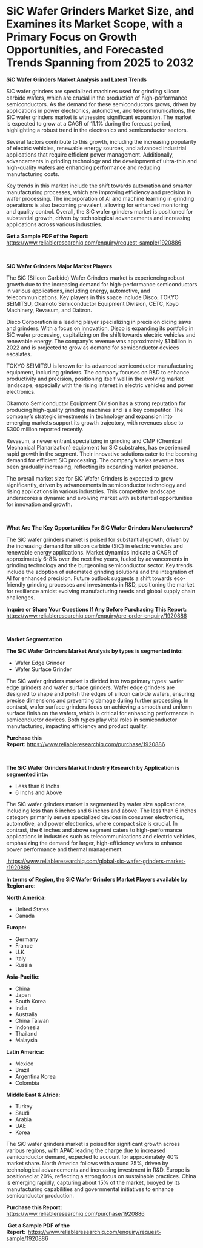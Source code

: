 <p><h1>SiC Wafer Grinders Market Size, and Examines its Market Scope, with a Primary Focus on Growth Opportunities, and Forecasted Trends Spanning from 2025 to 2032</h1></p><p><strong>SiC Wafer Grinders Market Analysis and Latest Trends</strong></p>
<p><p>SiC wafer grinders are specialized machines used for grinding silicon carbide wafers, which are crucial in the production of high-performance semiconductors. As the demand for these semiconductors grows, driven by applications in power electronics, automotive, and telecommunications, the SiC wafer grinders market is witnessing significant expansion. The market is expected to grow at a CAGR of 11.1% during the forecast period, highlighting a robust trend in the electronics and semiconductor sectors.</p><p>Several factors contribute to this growth, including the increasing popularity of electric vehicles, renewable energy sources, and advanced industrial applications that require efficient power management. Additionally, advancements in grinding technology and the development of ultra-thin and high-quality wafers are enhancing performance and reducing manufacturing costs.</p><p>Key trends in this market include the shift towards automation and smarter manufacturing processes, which are improving efficiency and precision in wafer processing. The incorporation of AI and machine learning in grinding operations is also becoming prevalent, allowing for enhanced monitoring and quality control. Overall, the SiC wafer grinders market is positioned for substantial growth, driven by technological advancements and increasing applications across various industries.</p></p>
<p><strong>Get a Sample PDF of the Report:&nbsp;</strong> <a href="https://www.reliableresearchiq.com/enquiry/request-sample/1920886?utm_campaign=3073&utm_medium=2&utm_source=Github&utm_content=ia&utm_term=12042025&utm_id=sic-wafer-grinders">https://www.reliableresearchiq.com/enquiry/request-sample/1920886</a></p>
<p>&nbsp;</p>
<p><strong>SiC Wafer Grinders Major Market Players</strong></p>
<p><p>The SiC (Silicon Carbide) Wafer Grinders market is experiencing robust growth due to the increasing demand for high-performance semiconductors in various applications, including energy, automotive, and telecommunications. Key players in this space include Disco, TOKYO SEIMITSU, Okamoto Semiconductor Equipment Division, CETC, Koyo Machinery, Revasum, and Daitron.</p><p>Disco Corporation is a leading player specializing in precision dicing saws and grinders. With a focus on innovation, Disco is expanding its portfolio in SiC wafer processing, capitalizing on the shift towards electric vehicles and renewable energy. The company's revenue was approximately $1 billion in 2022 and is projected to grow as demand for semiconductor devices escalates.</p><p>TOKYO SEIMITSU is known for its advanced semiconductor manufacturing equipment, including grinders. The company focuses on R&D to enhance productivity and precision, positioning itself well in the evolving market landscape, especially with the rising interest in electric vehicles and power electronics.</p><p>Okamoto Semiconductor Equipment Division has a strong reputation for producing high-quality grinding machines and is a key competitor. The company’s strategic investments in technology and expansion into emerging markets support its growth trajectory, with revenues close to $300 million reported recently.</p><p>Revasum, a newer entrant specializing in grinding and CMP (Chemical Mechanical Planarization) equipment for SiC substrates, has experienced rapid growth in the segment. Their innovative solutions cater to the booming demand for efficient SiC processing. The company’s sales revenue has been gradually increasing, reflecting its expanding market presence.</p><p>The overall market size for SiC Wafer Grinders is expected to grow significantly, driven by advancements in semiconductor technology and rising applications in various industries. This competitive landscape underscores a dynamic and evolving market with substantial opportunities for innovation and growth.</p></p>
<p>&nbsp;</p>
<p><strong>What Are The Key Opportunities For SiC Wafer Grinders Manufacturers?</strong></p>
<p><p>The SiC wafer grinders market is poised for substantial growth, driven by the increasing demand for silicon carbide (SiC) in electric vehicles and renewable energy applications. Market dynamics indicate a CAGR of approximately 6-8% over the next five years, fueled by advancements in grinding technology and the burgeoning semiconductor sector. Key trends include the adoption of automated grinding solutions and the integration of AI for enhanced precision. Future outlook suggests a shift towards eco-friendly grinding processes and investments in R&D, positioning the market for resilience amidst evolving manufacturing needs and global supply chain challenges.</p></p>
<p><strong>Inquire or Share Your Questions If Any Before Purchasing This Report:</strong> <a href="https://www.reliableresearchiq.com/enquiry/pre-order-enquiry/1920886?utm_campaign=3073&utm_medium=2&utm_source=Github&utm_content=ia&utm_term=12042025&utm_id=sic-wafer-grinders">https://www.reliableresearchiq.com/enquiry/pre-order-enquiry/1920886</a></p>
<p>&nbsp;</p>
<p><strong>Market Segmentation</strong></p>
<p><strong>The SiC Wafer Grinders Market Analysis by types is segmented into:</strong></p>
<p><ul><li>Wafer Edge Grinder</li><li>Wafer Surface Grinder</li></ul></p>
<p><p>The SiC wafer grinders market is divided into two primary types: wafer edge grinders and wafer surface grinders. Wafer edge grinders are designed to shape and polish the edges of silicon carbide wafers, ensuring precise dimensions and preventing damage during further processing. In contrast, wafer surface grinders focus on achieving a smooth and uniform surface finish on the wafers, which is critical for enhancing performance in semiconductor devices. Both types play vital roles in semiconductor manufacturing, impacting efficiency and product quality.</p></p>
<p><strong>Purchase this Report:&nbsp;</strong><a href="https://www.reliableresearchiq.com/purchase/1920886?utm_campaign=3073&utm_medium=2&utm_source=Github&utm_content=ia&utm_term=12042025&utm_id=sic-wafer-grinders">https://www.reliableresearchiq.com/purchase/1920886</a></p>
<p>&nbsp;</p>
<p><strong>The SiC Wafer Grinders Market Industry Research by Application is segmented into:</strong></p>
<p><ul><li>Less than 6 Inchs</li><li>6 Inchs and Above</li></ul></p>
<p><p>The SiC wafer grinders market is segmented by wafer size applications, including less than 6 inches and 6 inches and above. The less than 6 inches category primarily serves specialized devices in consumer electronics, automotive, and power electronics, where compact size is crucial. In contrast, the 6 inches and above segment caters to high-performance applications in industries such as telecommunications and electric vehicles, emphasizing the demand for larger, high-efficiency wafers to enhance power performance and thermal management.</p></p>
<p><a href="https://www.reliableresearchiq.com/global-sic-wafer-grinders-market-r1920886?utm_campaign=3073&utm_medium=2&utm_source=Github&utm_content=ia&utm_term=12042025&utm_id=sic-wafer-grinders">&nbsp;https://www.reliableresearchiq.com/global-sic-wafer-grinders-market-r1920886</a></p>
<p><strong>In terms of Region, the SiC Wafer Grinders Market Players available by Region are:</strong></p>
<p>
    <p> <strong> North America: </strong>
        <ul>
            <li>United States</li>
            <li>Canada</li>
        </ul>
        </p> 
    <p> <strong> Europe: </strong>
        <ul>
            <li>Germany</li>
            <li>France</li>
            <li>U.K.</li>
            <li>Italy</li>
            <li>Russia</li>
        </ul>
        </p> 
    <p> <strong> Asia-Pacific: </strong>
        <ul>
            <li>China</li>
            <li>Japan</li>
            <li>South Korea</li>
            <li>India</li>
            <li>Australia</li>
            <li>China Taiwan</li>
            <li>Indonesia</li>
            <li>Thailand</li>
            <li>Malaysia</li>
        </ul>
        </p> 
    <p> <strong> Latin America: </strong>
        <ul>
            <li>Mexico</li>
            <li>Brazil</li>
            <li>Argentina Korea</li>
            <li>Colombia</li>
        </ul>
        </p> 
    <p> <strong> Middle East & Africa: </strong>
        <ul>
            <li>Turkey</li>
            <li>Saudi</li>
            <li>Arabia</li>
            <li>UAE</li>
            <li>Korea</li>
        </ul>
    </p>
    </p>
<p><p>The SiC wafer grinders market is poised for significant growth across various regions, with APAC leading the charge due to increased semiconductor demand, expected to account for approximately 40% market share. North America follows with around 25%, driven by technological advancements and increasing investment in R&D. Europe is positioned at 20%, reflecting a strong focus on sustainable practices. China is emerging rapidly, capturing about 15% of the market, buoyed by its manufacturing capabilities and governmental initiatives to enhance semiconductor production.</p></p>
<p><strong>Purchase this Report: </strong><a href="https://www.reliableresearchiq.com/purchase/1920886?utm_campaign=3073&utm_medium=2&utm_source=Github&utm_content=ia&utm_term=12042025&utm_id=sic-wafer-grinders">https://www.reliableresearchiq.com/purchase/1920886</a></p>
<p>&nbsp;<strong>Get a Sample PDF of the Report:&nbsp;&nbsp;</strong><a href="https://www.reliableresearchiq.com/enquiry/request-sample/1920886?utm_campaign=3073&utm_medium=2&utm_source=Github&utm_content=ia&utm_term=12042025&utm_id=sic-wafer-grinders">https://www.reliableresearchiq.com/enquiry/request-sample/1920886</a></p>
<p><strong></strong></p>
<p><p></p><p></p><p></p></p>
